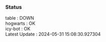### Status


table : DOWN  
hogwarts : OK  
icy-bot : OK  
Latest Update : 2024-05-31 15:08:30.927304

